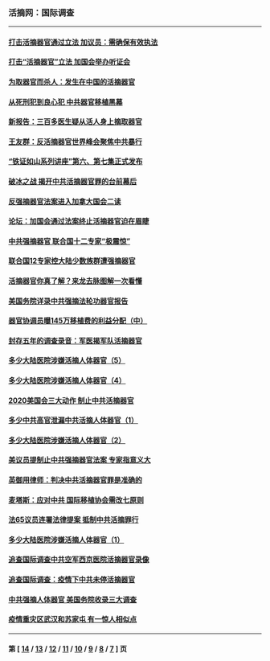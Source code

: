 ### 活摘网：国际调查
---
#### [打击活摘器官通过立法 加议员：需确保有效执法](../../pages/nf5947/n13886356.md?04020430) 
#### [打击“活摘器官”立法 加国会举办听证会](../../pages/nf5947/n13869362.md?04020430) 
#### [为取器官而杀人：发生在中国的活摘器官](../../pages/nf5947/n13794731.md?04020430) 
#### [从死刑犯到良心犯 中共器官移植黑幕](../../pages/nf5947/n13764669.md?04020430) 
#### [新报告：三百多医生疑从活人身上摘取器官](../../pages/nf5947/n13703044.md?04020430) 
#### [王友群：反活摘器官世界峰会聚焦中共暴行](../../pages/nf5947/n13250738.md?04020430) 
#### [“铁证如山系列讲座”第六、第七集正式发布](../../pages/nf5947/n13106287.md?04020430) 
#### [破冰之战 揭开中共活摘器官罪的台前幕后](../../pages/nf5947/n13082457.md?04020430) 
#### [反强摘器官法案进入加拿大国会二读](../../pages/nf5947/n13033450.md?04020430) 
#### [论坛：加国会通过法案终止活摘器官迫在眉睫](../../pages/nf5947/n13029839.md?04020430) 
#### [中共强摘器官 联合国十二专家“极震惊”](../../pages/nf5947/n13024313.md?04020430) 
#### [联合国12专家控大陆少数族群遭强摘器官](../../pages/nf5947/n13023877.md?04020430) 
#### [活摘器官你真了解？来龙去脉图解一次看懂](../../pages/nf5947/n13013820.md?04020430) 
#### [美国务院详录中共强摘法轮功器官报告](../../pages/nf5947/n12944519.md?04020430) 
#### [器官协调员曝145万移植费的利益分配（中）](../../pages/nf5947/n12894547.md?04020430) 
#### [封存五年的调查录音：军医揭军队活摘器官](../../pages/nf5947/n12798692.md?04020430) 
#### [多少大陆医院涉嫌活摘人体器官（5）](../../pages/nf5947/n12768383.md?04020430) 
#### [多少大陆医院涉嫌活摘人体器官（4）](../../pages/nf5947/n12664434.md?04020430) 
#### [2020美国会三大动作 制止中共活摘器官](../../pages/nf5947/n12682004.md?04020430) 
#### [多少中共高官泄漏中共活摘人体器官（1）](../../pages/nf5947/n12671234.md?04020430) 
#### [多少大陆医院涉嫌活摘人体器官（2）](../../pages/nf5947/n12655589.md?04020430) 
#### [美议员提制止中共强摘器官法案 专家指意义大](../../pages/nf5947/n12630561.md?04020430) 
#### [英御用律师：判决中共活摘器官罪是准确的](../../pages/nf5947/n12580740.md?04020430) 
#### [麦塔斯：应对中共 国际移植协会需改七原则](../../pages/nf5947/n12514711.md?04020430) 
#### [法65议员连署法律提案 抵制中共活摘罪行](../../pages/nf5947/n12437047.md?04020430) 
#### [多少大陆医院涉嫌活摘人体器官（1）](../../pages/nf5947/n12414284.md?04020430) 
#### [追查国际调查中共空军西京医院活摘器官录像](../../pages/nf5947/n12348837.md?04020430) 
#### [追查国际调查：疫情下中共未停活摘器官](../../pages/nf5947/n12273415.md?04020430) 
#### [中共强摘人体器官 美国务院收录三大调查](../../pages/nf5947/n12181488.md?04020430) 
#### [疫情重灾区武汉和苏家屯 有一惊人相似点](../../pages/nf5947/n12150824.md?04020430) 

---
#### 第 [ [14](./14.md?04020430) / [13](./13.md?04020430) / [12](./12.md?04020430) / [11](./11.md?04020430) / [10](./10.md?04020430) / [9](./9.md?04020430) / [8](./8.md?04020430) / [7](./7.md?04020430) ] 页
